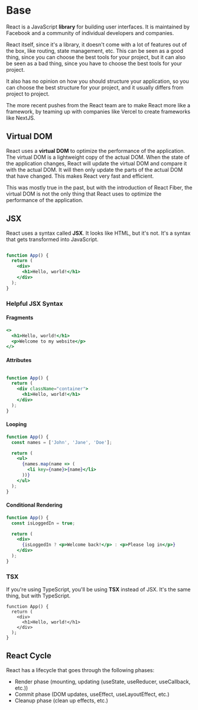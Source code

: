 # Base

React is a JavaScript **library** for building user interfaces. It is maintained by Facebook and a community of individual developers and companies.

React itself, since it's a library, it doesn't come with a lot of features out of the box, like routing, state management, etc. This can be seen as a good thing, since you can choose the best tools for your project, but it can also be seen as a bad thing, since you have to choose the best tools for your project.

It also has no opinion on how you should structure your application, so you can choose the best structure for your project, and it usually differs from project to project.

The more recent pushes from the React team are to make React more like a framework, by teaming up with companies like Vercel to create frameworks like NextJS.

## Virtual DOM

React uses a **virtual DOM** to optimize the performance of the application. The virtual DOM is a lightweight copy of the actual DOM. When the state of the application changes, React will update the virtual DOM and compare it with the actual DOM. It will then only update the parts of the actual DOM that have changed. This makes React very fast and efficient.

This was mostly true in the past, but with the introduction of React Fiber, the virtual DOM is not the only thing that React uses to optimize the performance of the application.

## JSX

React uses a syntax called **JSX**. It looks like HTML, but it's not. It's a syntax that gets transformed into JavaScript.

```jsx

function App() {
  return (
    <div>
      <h1>Hello, world!</h1>
    </div>
  );
}

```

### Helpful JSX Syntax

#### Fragments

```jsx
<>
  <h1>Hello, world!</h1>
  <p>Welcome to my website</p>
</>
```

#### Attributes

```jsx

function App() {
  return (
    <div className="container">
      <h1>Hello, world!</h1>
    </div>
  );
}

```

#### Looping

```jsx
function App() {
  const names = ['John', 'Jane', 'Doe'];

  return (
    <ul>
      {names.map(name => (
        <li key={name}>{name}</li>
      ))}
    </ul>
  );
}
```

#### Conditional Rendering

```jsx
function App() {
  const isLoggedIn = true;

  return (
    <div>
      {isLoggedIn ? <p>Welcome back!</p> : <p>Please log in</p>}
    </div>
  );
}
```

### TSX

If you're using TypeScript, you'll be using **TSX** instead of JSX. It's the same thing, but with TypeScript.

```tsx
function App() {
  return (
    <div>
      <h1>Hello, world!</h1>
    </div>
  );
}
```


## React Cycle

React has a lifecycle that goes through the following phases:
- Render phase (mounting, updating (useState, useReducer, useCallback, etc.))
- Commit phase (DOM updates, useEffect, useLayoutEffect, etc.)
- Cleanup phase (clean up effects, etc.)